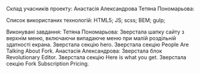 Склад учасників проекту: 
  Анастасія Александрова
  Тетяна Пономарьова:


Список використаних технологій: 
  HTML5;
  JS;
  scss;
  BEM;
  gulp;
  
Виконувані завдання:
  Тетяна Пономарьова:
    Зверстала шапку сайту з верхнім меню, включаючи випадаюче меню при малій роздільній здатності екрана. 
    Зверстала секцію hero.
    Зверстала секцію People Are Talking About Fork.
  Анастасія Александрова:
    Зверстала блок Revolutionary Editor.
    Зверстала секцію Here is what you get.
    Зверстала секцію Fork Subscription Pricing. 